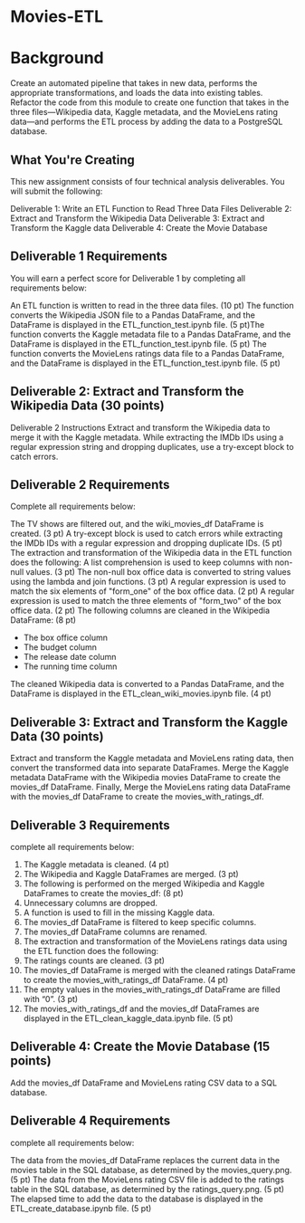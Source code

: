 # Movies-ETL

# Background
Create an automated pipeline that takes in new data, performs the appropriate transformations, and loads the data into existing tables. Refactor the code from this module to create one function that takes in the three files—Wikipedia data, Kaggle metadata, and the MovieLens rating data—and performs the ETL process by adding the data to a PostgreSQL database.

## What You're Creating
This new assignment consists of four technical analysis deliverables. You will submit the following:

Deliverable 1: Write an ETL Function to Read Three Data Files
Deliverable 2: Extract and Transform the Wikipedia Data
Deliverable 3: Extract and Transform the Kaggle data
Deliverable 4: Create the Movie Database

## Deliverable 1 Requirements
You will earn a perfect score for Deliverable 1 by completing all requirements below:

An ETL function is written to read in the three data files. (10 pt)
The function converts the Wikipedia JSON file to a Pandas DataFrame, and the DataFrame is displayed in the ETL_function_test.ipynb file. (5 pt)
​The function converts the Kaggle metadata file to a Pandas DataFrame, and the DataFrame is displayed in the ETL_function_test.ipynb file. (5 pt)
​The function converts the MovieLens ratings data file to a Pandas DataFrame, and the DataFrame is displayed in the ETL_function_test.ipynb file. (5 pt)

## Deliverable 2: Extract and Transform the Wikipedia Data (30 points)
Deliverable 2 Instructions
Extract and transform the Wikipedia data to merge it with the Kaggle metadata. While extracting the IMDb IDs using a regular expression string and dropping duplicates, use a try-except block to catch errors.

## Deliverable 2 Requirements
Complete all requirements below:

The TV shows are filtered out, and the wiki_movies_df DataFrame is created. (3 pt)
A try-except block is used to catch errors while extracting the IMDb IDs with a regular expression and dropping duplicate IDs. (5 pt)
The extraction and transformation of the Wikipedia data in the ETL function does the following:
A list comprehension is used to keep columns with non-null values. (3 pt)
The non-null box office data is converted to string values using the lambda and join functions. (3 pt)
A regular expression is used to match the six elements of "form_one" of the box office data. (2 pt)
A regular expression is used to match the three elements of "form_two" of the box office data. (2 pt)
The following columns are cleaned in the Wikipedia DataFrame: (8 pt)
* The box office column
* The budget column
* The release date column
* The running time column

​The cleaned Wikipedia data is converted to a Pandas DataFrame, and the DataFrame is displayed in the ETL_clean_wiki_movies.ipynb file. (4 pt)

## Deliverable 3: Extract and Transform the Kaggle Data (30 points)
Extract and transform the Kaggle metadata and MovieLens rating data, then convert the transformed data into separate DataFrames. Merge the Kaggle metadata DataFrame with the Wikipedia movies DataFrame to create the movies_df DataFrame. Finally, Merge the MovieLens rating data DataFrame with the movies_df DataFrame to create the movies_with_ratings_df.

## Deliverable 3 Requirements
complete all requirements below:

1. The Kaggle metadata is cleaned. (4 pt)
2. The Wikipedia and Kaggle DataFrames are merged. (3 pt)
3. The following is performed on the merged Wikipedia and Kaggle DataFrames to create the movies_df: (8 pt)
4. Unnecessary columns are dropped.
5. A function is used to fill in the missing Kaggle data.
6. The movies_df DataFrame is filtered to keep specific columns.
7. The movies_df DataFrame columns are renamed.
8. The extraction and transformation of the MovieLens ratings data using the ETL function does the following:
9. The ratings counts are cleaned. (3 pt)
10. The movies_df DataFrame is merged with the cleaned ratings DataFrame to create the movies_with_ratings_df DataFrame. (4 pt)
11. The empty values in the movies_with_ratings_df DataFrame are filled with “0”. (3 pt)
12. The movies_with_ratings_df and the movies_df DataFrames are displayed in the ETL_clean_kaggle_data.ipynb file. (5 pt)


## Deliverable 4: Create the Movie Database (15 points)
Add the movies_df DataFrame and MovieLens rating CSV data to a SQL database.

## Deliverable 4 Requirements
complete all requirements below:

The data from the movies_df DataFrame replaces the current data in the movies table in the SQL database, as determined by the movies_query.png. (5 pt)
The data from the MovieLens rating CSV file is added to the ratings table in the SQL database, as determined by the ratings_query.png. (5 pt)
The elapsed time to add the data to the database is displayed in the ETL_create_database.ipynb file. (5 pt)

